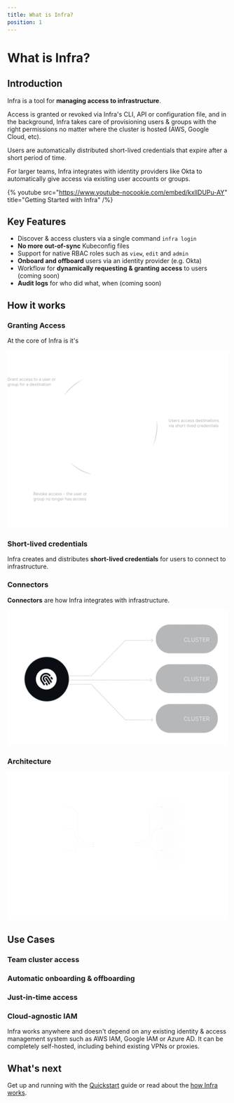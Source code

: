 ```yaml
---
title: What is Infra?
position: 1
---
```


# What is Infra?

## Introduction

Infra is a tool for **managing access to infrastructure**.

Access is granted or revoked via Infra's CLI, API or configuration file, and in the background, Infra takes care of provisioning users & groups with the right permissions no matter where the cluster is hosted (AWS, Google Cloud, etc).

Users are automatically distributed short-lived credentials that expire after a short period of time.

For larger teams, Infra integrates with identity providers like Okta to automatically give access via existing user accounts or groups.

{% youtube src="https://www.youtube-nocookie.com/embed/kxlIDUPu-AY" title="Getting Started with Infra" /%}

## Key Features

* Discover & access clusters via a single command `infra login`
* **No more out-of-sync** Kubeconfig files
* Support for native RBAC roles such as `view`, `edit` and `admin`
* **Onboard and offboard** users via an identity provider (e.g. Okta)
* Workflow for **dynamically requesting & granting access** to users (coming soon)
* **Audit logs** for who did what, when (coming soon)

## How it works

### Granting Access

At the core of Infra is it's

![access flow](../images/access.svg)

### Short-lived credentials

Infra creates and distributes **short-lived credentials** for users to connect to infrastructure.

### Connectors

**Connectors** are how Infra integrates with infrastructure.

![connector](../images/connector.svg)

### Architecture

![connector](../images/architecture.svg)

## Use Cases

### Team cluster access


### Automatic onboarding & offboarding

### Just-in-time access

### Cloud-agnostic IAM

Infra works anywhere and doesn't depend on any existing identity & access management system such as AWS IAM, Google IAM or Azure AD. It can be completely self-hosted, including behind existing VPNs or proxies.

## What's next

Get up and running with the [Quickstart](./quickstart.md) guide or read about the [how Infra works](./how-infra-works.md).
